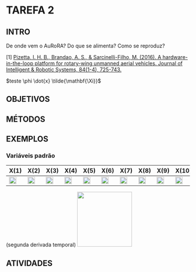 TAREFA 2
========

## INTRO
De onde vem o AuRoRA? Do que se alimenta? Como se reproduz? 



[1] [Pizetta, I. H. B., Brandao, A. S., & Sarcinelli-Filho, M. (2016). A hardware-in-the-loop platform for rotary-wing unmanned aerial vehicles. Journal of Intelligent & Robotic Systems, 84(1-4), 725-743.](https://doi.org/10.1109/ICUAS.2014.6842369) 

$teste \phi \dot{x} \tilde{\mathbf{\Xi}}$
## OBJETIVOS

## MÉTODOS

## EXEMPLOS
### Variáveis padrão 

| X(1) | X(2) | X(3) | X(4) | X(5)  | X(6) | X(7) | X(8) | X(9) | X(10) | X(11)  | X(12) |
|------|------|------|------|-------|------|------|------|------|-------|--------|-------|
|<img src="https://latex.codecogs.com/svg.latex?x " width="20" >|<img src="https://latex.codecogs.com/svg.latex?y " width="20">|<img src="https://latex.codecogs.com/svg.latex?z " width="20">|<img src="https://latex.codecogs.com/svg.latex?\phi " width="20">|<img src="https://latex.codecogs.com/svg.latex?\theta " width="20">|<img src="https://latex.codecogs.com/svg.latex?\psi " width="20">|<img src="https://latex.codecogs.com/svg.latex?\dot{x} " width="20">|<img src="https://latex.codecogs.com/svg.latex?\dot{y} " width="20">|<img src="https://latex.codecogs.com/svg.latex?\dot{z}" width="20">|<img src="https://latex.codecogs.com/svg.latex?\dot{\phi} " width="20">|<img src="https://latex.codecogs.com/svg.latex?\dot{\theta} " width="20">|<img src="https://latex.codecogs.com/svg.latex?\dot{\psi} " width="20">|


(segunda derivada temporal) <img src="https://latex.codecogs.com/svg.latex?\dot{\tilde{\phi}}=\dot{\phi}_d-\dot{\phi}=" width="150" > 

## ATIVIDADES

<!-- <img src="https://latex.codecogs.com/svg.latex?\dot{\tilde{\phi}}=\dot{\phi}_d-\dot{\phi}=" width="150" >  (segunda derivada temporal) -->

